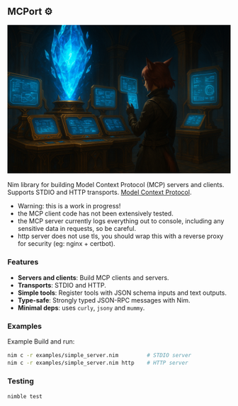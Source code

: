 ## MCPort ⚙️

![Why doesn't your computer have a giant blue crystal?](static/83c2e815-412c-42a8-85c9-e01df76a429b.png)

Nim library for building Model Context Protocol (MCP) servers and clients. Supports STDIO and HTTP transports.
[Model Context Protocol](https://modelcontextprotocol.io/docs/getting-started/intro).

- Warning: this is a work in progress!
- the MCP client code has not been extensively tested.
- the MCP server currently logs everything out to console, including any sensitive data in requests, so be careful.
- http server does not use tls, you should wrap this with a reverse proxy for security (eg: nginx + certbot).

### Features
- **Servers and clients**: Build MCP clients and servers.
- **Transports**: STDIO and HTTP.
- **Simple tools**: Register tools with JSON schema inputs and text outputs.
- **Type-safe**: Strongly typed JSON-RPC messages with Nim.
- **Minimal deps**: uses `curly`, `jsony` and `mummy`.

### Examples

Example Build and run:
```bash
nim c -r examples/simple_server.nim         # STDIO server
nim c -r examples/simple_server.nim http    # HTTP server
```

### Testing
```bash
nimble test
```
